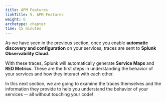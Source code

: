 ```yaml
---
title: APM Features
linkTitle: 5. APM Features
weight: 6
archetype: chapter
time: 15 minutes
---
```


As we have seen in the previous section, once you enable **automatic discovery and configuration** on your services, traces are sent to **Splunk Observability Cloud**.

With these traces, Splunk will automatically generate **Service Maps** and **RED Metrics**. These are the first steps in understanding the behavior of your services and how they interact with each other.

In this next section, we are going to examine the traces themselves and the information they provide to help you understand the behavior of your services -- all without touching your code!
